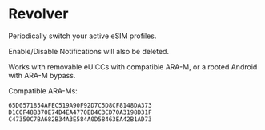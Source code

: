 # Revolver

Periodically switch your active eSIM profiles.

Enable/Disable Notifications will also be deleted.

Works with removable eUICCs with compatible ARA-M, or a rooted Android with ARA-M bypass.

Compatible ARA-Ms:

```
65D0571854AFEC519A90F92D7C5D8CF8148DA373
D1C0F48B370E74D4EA4770ED4C3CD70A3198D31F
C47350C7BA682B34A3E584A0D58463EA42B1AD73
```
